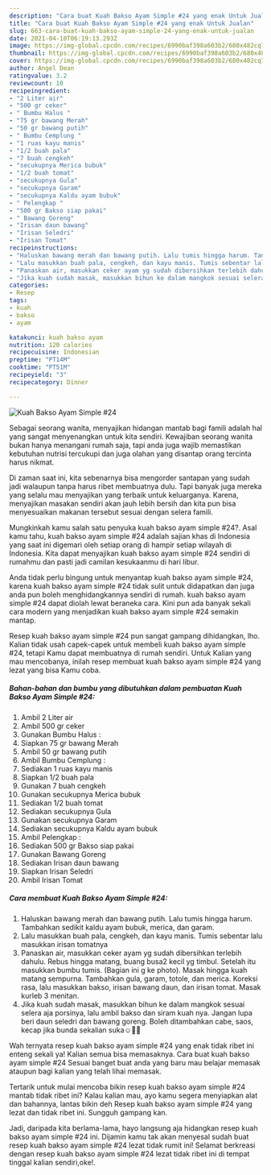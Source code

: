 ```yaml
---
description: "Cara buat Kuah Bakso Ayam Simple #24 yang enak Untuk Jualan"
title: "Cara buat Kuah Bakso Ayam Simple #24 yang enak Untuk Jualan"
slug: 663-cara-buat-kuah-bakso-ayam-simple-24-yang-enak-untuk-jualan
date: 2021-04-10T06:19:13.293Z
image: https://img-global.cpcdn.com/recipes/6990baf398a603b2/680x482cq70/kuah-bakso-ayam-simple-24-foto-resep-utama.jpg
thumbnail: https://img-global.cpcdn.com/recipes/6990baf398a603b2/680x482cq70/kuah-bakso-ayam-simple-24-foto-resep-utama.jpg
cover: https://img-global.cpcdn.com/recipes/6990baf398a603b2/680x482cq70/kuah-bakso-ayam-simple-24-foto-resep-utama.jpg
author: Angel Dean
ratingvalue: 3.2
reviewcount: 10
recipeingredient:
- "2 Liter air"
- "500 gr ceker"
- " Bumbu Halus "
- "75 gr bawang Merah"
- "50 gr bawang putih"
- " Bumbu Cemplung "
- "1 ruas kayu manis"
- "1/2 buah pala"
- "7 buah cengkeh"
- "secukupnya Merica bubuk"
- "1/2 buah tomat"
- "secukupnya Gula"
- "secukupnya Garam"
- "secukupnya Kaldu ayam bubuk"
- " Pelengkap "
- "500 gr Bakso siap pakai"
- " Bawang Goreng"
- "Irisan daun bawang"
- "Irisan Seledri"
- "Irisan Tomat"
recipeinstructions:
- "Haluskan bawang merah dan bawang putih. Lalu tumis hingga harum. Tambahkan sedikit kaldu ayam bubuk, merica, dan garam."
- "Lalu masukkan buah pala, cengkeh, dan kayu manis. Tumis sebentar lalu masukkan irisan tomatnya"
- "Panaskan air, masukkan ceker ayam yg sudah dibersihkan terlebih dahulu. Rebus hingga matang, buang busa2 kecil yg timbul. Setelah itu masukkan bumbu tumis. (Bagian ini g ke photo). Masak hingga kuah matang sempurna. Tambahkan gula, garam, totole, dan merica. Koreksi rasa, lalu masukkan bakso, irisan bawang daun, dan irisan tomat. Masak kurleb 3 menitan."
- "Jika kuah sudah masak, masukkan bihun ke dalam mangkok sesuai selera aja porsinya, lalu ambil bakso dan siram kuah nya. Jangan lupa beri daun seledri dan bawang goreng. Boleh ditambahkan cabe, saos, kecap jika bunda sekalian suka☺️🙏🏻"
categories:
- Resep
tags:
- kuah
- bakso
- ayam

katakunci: kuah bakso ayam 
nutrition: 120 calories
recipecuisine: Indonesian
preptime: "PT14M"
cooktime: "PT51M"
recipeyield: "3"
recipecategory: Dinner

---
```



![Kuah Bakso Ayam Simple #24](https://img-global.cpcdn.com/recipes/6990baf398a603b2/680x482cq70/kuah-bakso-ayam-simple-24-foto-resep-utama.jpg)

Sebagai seorang wanita, menyajikan hidangan mantab bagi famili adalah hal yang sangat menyenangkan untuk kita sendiri. Kewajiban seorang  wanita bukan hanya menangani rumah saja, tapi anda juga wajib memastikan kebutuhan nutrisi tercukupi dan juga olahan yang disantap orang tercinta harus nikmat.

Di zaman  saat ini, kita sebenarnya bisa mengorder santapan yang sudah jadi walaupun tanpa harus ribet membuatnya dulu. Tapi banyak juga mereka yang selalu mau menyajikan yang terbaik untuk keluarganya. Karena, menyajikan masakan sendiri akan jauh lebih bersih dan kita pun bisa menyesuaikan makanan tersebut sesuai dengan selera famili. 



Mungkinkah kamu salah satu penyuka kuah bakso ayam simple #24?. Asal kamu tahu, kuah bakso ayam simple #24 adalah sajian khas di Indonesia yang saat ini digemari oleh setiap orang di hampir setiap wilayah di Indonesia. Kita dapat menyajikan kuah bakso ayam simple #24 sendiri di rumahmu dan pasti jadi camilan kesukaanmu di hari libur.

Anda tidak perlu bingung untuk menyantap kuah bakso ayam simple #24, karena kuah bakso ayam simple #24 tidak sulit untuk didapatkan dan juga anda pun boleh menghidangkannya sendiri di rumah. kuah bakso ayam simple #24 dapat diolah lewat beraneka cara. Kini pun ada banyak sekali cara modern yang menjadikan kuah bakso ayam simple #24 semakin mantap.

Resep kuah bakso ayam simple #24 pun sangat gampang dihidangkan, lho. Kalian tidak usah capek-capek untuk membeli kuah bakso ayam simple #24, tetapi Kamu dapat membuatnya di rumah sendiri. Untuk Kalian yang mau mencobanya, inilah resep membuat kuah bakso ayam simple #24 yang lezat yang bisa Kamu coba.

<!--inarticleads1-->

##### Bahan-bahan dan bumbu yang dibutuhkan dalam pembuatan Kuah Bakso Ayam Simple #24:

1. Ambil 2 Liter air
1. Ambil 500 gr ceker
1. Gunakan  Bumbu Halus :
1. Siapkan 75 gr bawang Merah
1. Ambil 50 gr bawang putih
1. Ambil  Bumbu Cemplung :
1. Sediakan 1 ruas kayu manis
1. Siapkan 1/2 buah pala
1. Gunakan 7 buah cengkeh
1. Gunakan secukupnya Merica bubuk
1. Sediakan 1/2 buah tomat
1. Sediakan secukupnya Gula
1. Gunakan secukupnya Garam
1. Sediakan secukupnya Kaldu ayam bubuk
1. Ambil  Pelengkap :
1. Sediakan 500 gr Bakso siap pakai
1. Gunakan  Bawang Goreng
1. Sediakan Irisan daun bawang
1. Siapkan Irisan Seledri
1. Ambil Irisan Tomat




<!--inarticleads2-->

##### Cara membuat Kuah Bakso Ayam Simple #24:

1. Haluskan bawang merah dan bawang putih. Lalu tumis hingga harum. Tambahkan sedikit kaldu ayam bubuk, merica, dan garam.
1. Lalu masukkan buah pala, cengkeh, dan kayu manis. Tumis sebentar lalu masukkan irisan tomatnya
1. Panaskan air, masukkan ceker ayam yg sudah dibersihkan terlebih dahulu. Rebus hingga matang, buang busa2 kecil yg timbul. Setelah itu masukkan bumbu tumis. (Bagian ini g ke photo). Masak hingga kuah matang sempurna. Tambahkan gula, garam, totole, dan merica. Koreksi rasa, lalu masukkan bakso, irisan bawang daun, dan irisan tomat. Masak kurleb 3 menitan.
1. Jika kuah sudah masak, masukkan bihun ke dalam mangkok sesuai selera aja porsinya, lalu ambil bakso dan siram kuah nya. Jangan lupa beri daun seledri dan bawang goreng. Boleh ditambahkan cabe, saos, kecap jika bunda sekalian suka☺️🙏🏻




Wah ternyata resep kuah bakso ayam simple #24 yang enak tidak ribet ini enteng sekali ya! Kalian semua bisa memasaknya. Cara buat kuah bakso ayam simple #24 Sesuai banget buat anda yang baru mau belajar memasak ataupun bagi kalian yang telah lihai memasak.

Tertarik untuk mulai mencoba bikin resep kuah bakso ayam simple #24 mantab tidak ribet ini? Kalau kalian mau, ayo kamu segera menyiapkan alat dan bahannya, lantas bikin deh Resep kuah bakso ayam simple #24 yang lezat dan tidak ribet ini. Sungguh gampang kan. 

Jadi, daripada kita berlama-lama, hayo langsung aja hidangkan resep kuah bakso ayam simple #24 ini. Dijamin kamu tak akan menyesal sudah buat resep kuah bakso ayam simple #24 lezat tidak rumit ini! Selamat berkreasi dengan resep kuah bakso ayam simple #24 lezat tidak ribet ini di tempat tinggal kalian sendiri,oke!.

